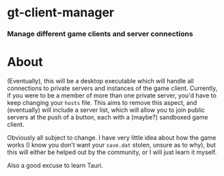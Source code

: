 # gt-client-manager
### Manage different game clients and server connections

# About

(Eventually), this will be a desktop executable which will handle all connections to private servers and instances of the game client.
Currently, if you were to be a member of more than one private server, you'd have to keep changing your `hosts` file. This aims to remove this aspect,
and (eventually) will include a server list, which will allow you to join public servers at the push of a button, each with a (maybe?) sandboxed game client.

Obviously all subject to change. I have very little idea about how the game works (I know you don't want your `save.dat` stolen, unsure as to why), but this
will either be helped out by the community, or I will just learn it myself.

Also a good excuse to learn Tauri.

